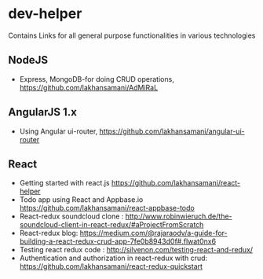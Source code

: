 # dev-helper
Contains Links for all general purpose functionalities in various technologies

## NodeJS

* Express, MongoDB-for doing CRUD operations, https://github.com/lakhansamani/AdMiRaL

## AngularJS 1.x

* Using Angular ui-router, https://github.com/lakhansamani/angular-ui-router

## React

* Getting started with react.js https://github.com/lakhansamani/react-helper
* Todo app using React and Appbase.io https://github.com/lakhansamani/react-appbase-todo
* React-redux soundcloud clone : http://www.robinwieruch.de/the-soundcloud-client-in-react-redux/#aProjectFromScratch
* React-redux blog: https://medium.com/@rajaraodv/a-guide-for-building-a-react-redux-crud-app-7fe0b8943d0f#.flwat0nx6
* Testing react redux code : http://silvenon.com/testing-react-and-redux/
* Authentication and authorization in react-redux with crud: https://github.com/lakhansamani/react-redux-quickstart
